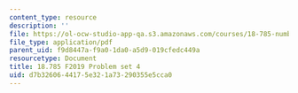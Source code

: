 ```yaml
---
content_type: resource
description: ''
file: https://ol-ocw-studio-app-qa.s3.amazonaws.com/courses/18-785-number-theory-i-fall-2019/d7b3260644175e321a73290355e5cca0_MIT18_785F19_pset4.pdf
file_type: application/pdf
parent_uid: f9d8447a-f9a0-1da0-a5d9-019cfedc449a
resourcetype: Document
title: 18.785 F2019 Problem set 4
uid: d7b32606-4417-5e32-1a73-290355e5cca0
---
```

